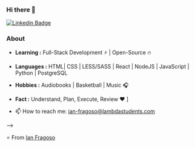 ### Hi there 👋
[![Linkedin Badge](https://img.shields.io/badge/-Ian_Fragoso-blue?style=flat-square&logo=Linkedin&logoColor=white&link=https://www.linkedin.com/in/ishagupta20//)](https://www.linkedin.com/in/ian-fragoso/)

### About

-  **Learning :** Full-Stack Development :zap: | Open-Source :fire:	
-  **Languages :** HTML| CSS | LESS/SASS | React | NodeJS | JavaScript | Python | PostgreSQL
-  **Hobbies :** Audiobooks | Basketball | Music :headphones:
-  **Fact :** Understand, Plan, Execute, Review :heart: ]

- 📫 How to reach me: ian-fragoso@lambdastudents.com

-->


⭐️ From [Ian Fragoso](https://github.com/ianpaulfo)
